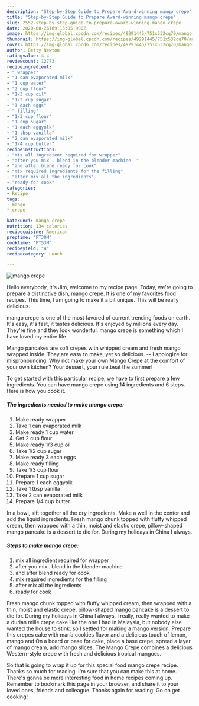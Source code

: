 ```yaml
---
description: "Step-by-Step Guide to Prepare Award-winning mango crepe"
title: "Step-by-Step Guide to Prepare Award-winning mango crepe"
slug: 2552-step-by-step-guide-to-prepare-award-winning-mango-crepe
date: 2020-08-26T09:15:05.980Z
image: https://img-global.cpcdn.com/recipes/49291445/751x532cq70/mango-crepe-recipe-main-photo.jpg
thumbnail: https://img-global.cpcdn.com/recipes/49291445/751x532cq70/mango-crepe-recipe-main-photo.jpg
cover: https://img-global.cpcdn.com/recipes/49291445/751x532cq70/mango-crepe-recipe-main-photo.jpg
author: Betty Newton
ratingvalue: 4.4
reviewcount: 12773
recipeingredient:
- " wrapper"
- "1 can evaporated milk"
- "1 cup water"
- "2 cup flour"
- "1/3 cup oil"
- "1/2 cup sugar"
- "3 each eggs"
- " filling"
- "1/3 cup flour"
- "1 cup sugar"
- "1 each eggyolk"
- "1 tbsp vanilla"
- "2 can evaporated milk"
- "1/4 cup butter"
recipeinstructions:
- "mix all ingredient required for wrapper"
- "after you mix . blend in the blender machine ."
- "and after blend ready for cook"
- "mix required ingredients for the filling"
- "after mix all the ingredients"
- "ready for cook"
categories:
- Recipe
tags:
- mango
- crepe

katakunci: mango crepe 
nutrition: 134 calories
recipecuisine: American
preptime: "PT30M"
cooktime: "PT53M"
recipeyield: "4"
recipecategory: Lunch

---
```



![mango crepe](https://img-global.cpcdn.com/recipes/49291445/751x532cq70/mango-crepe-recipe-main-photo.jpg)

Hello everybody, it's Jim, welcome to my recipe page. Today, we're going to prepare a distinctive dish, mango crepe. It is one of my favorites food recipes. This time, I am going to make it a bit unique. This will be really delicious.

mango crepe is one of the most favored of current trending foods on earth. It's easy, it's fast, it tastes delicious. It's enjoyed by millions every day. They're fine and they look wonderful. mango crepe is something which I have loved my entire life.

Mango pancakes are soft crepes with whipped cream and fresh mango wrapped inside. They are easy to make, yet so delicious. -- I apologize for mispronouncing. Why not make your own Mango Crepe at the comfort of your own kitchen? Your dessert, your rule.beat the summer!


To get started with this particular recipe, we have to first prepare a few ingredients. You can have mango crepe using 14 ingredients and 6 steps. Here is how you cook it.

<!--inarticleads1-->

##### The ingredients needed to make mango crepe:

1. Make ready  wrapper
1. Take 1 can evaporated milk
1. Make ready 1 cup water
1. Get 2 cup flour
1. Make ready 1/3 cup oil
1. Take 1/2 cup sugar
1. Make ready 3 each eggs
1. Make ready  filling
1. Take 1/3 cup flour
1. Prepare 1 cup sugar
1. Prepare 1 each eggyolk
1. Take 1 tbsp vanilla
1. Take 2 can evaporated milk
1. Prepare 1/4 cup butter


In a bowl, sift together all the dry ingredients. Make a well in the center and add the liquid ingredients. Fresh mango chunk topped with fluffy whipped cream, then wrapped with a thin, moist and elastic crepe, pillow-shaped mango pancake is a dessert to die for. During my holidays in China I always. 

<!--inarticleads2-->

##### Steps to make mango crepe:

1. mix all ingredient required for wrapper
1. after you mix . blend in the blender machine .
1. and after blend ready for cook
1. mix required ingredients for the filling
1. after mix all the ingredients
1. ready for cook


Fresh mango chunk topped with fluffy whipped cream, then wrapped with a thin, moist and elastic crepe, pillow-shaped mango pancake is a dessert to die for. During my holidays in China I always. I really, really wanted to make a durian mille crepe cake like the one I had in Malaysia, but nobody else wanted the house to stink. so I settled for making a mango version. Prepare this crepes cake with maría cookies flavor and a delicious touch of lemon, mango and On a board or base for cake, place a base crepe, spread a layer of mango cream, add mango slices. The Mango Crepe combines a delicious Western-style crepe with fresh and delicious tropical mangoes. 

So that is going to wrap it up for this special food mango crepe recipe. Thanks so much for reading. I'm sure that you can make this at home. There's gonna be more interesting food in home recipes coming up. Remember to bookmark this page in your browser, and share it to your loved ones, friends and colleague. Thanks again for reading. Go on get cooking!
